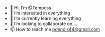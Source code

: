 - 👋 Hi, I’m @Temposs
- 👀 I’m interested in everything
- 🌱 I’m currently learning everything
- 💞️ I’m looking to collaborate on ...
- 📫 How to reach me pdendis44@gmail.com

<!---
Temposs/Temposs is a ✨ special ✨ repository because its `README.md` (this file) appears on your GitHub profile.
You can click the Preview link to take a look at your changes.
--->
